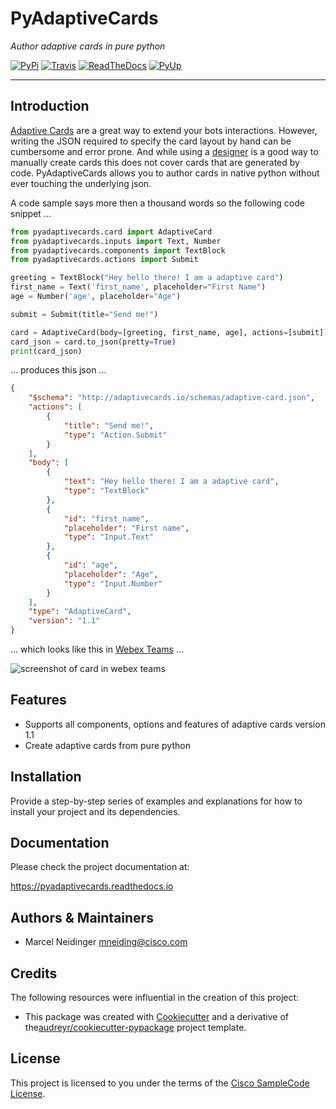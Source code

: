 # PyAdaptiveCards

*Author adaptive cards in pure python*

[![PyPi](https://img.shields.io/pypi/v/pyadaptivecards.svg)](https://pypi.python.org/pypi/pyadaptivecards)
[![Travis](https://img.shields.io/travis/sQu4rks/pyadaptivecards.svg)](https://travis-ci.org/sQu4rks/pyadaptivecards)
[![ReadTheDocs](https://readthedocs.org/projects/pyadaptivecards/badge/?version=latest)](https://pyadaptivecards.readthedocs.io/en/latest/?badge=latest)
[![PyUp](https://pyup.io/repos/github/sQu4rks/pyadaptivecards/shield.svg)](https://pyup.io/repos/github/sQu4rks/pyadaptivecards/)


---

## Introduction 

[Adaptive Cards](https://adaptivecards.io/) are a great way to extend your bots interactions. However, writing the JSON required to specify the card layout by hand can be cumbersome and error prone. And while using a [designer](https://adaptivecards.io/designer/) is a good way to manually create cards this does not cover cards that are generated by code. PyAdaptiveCards allows you to author cards in native python without ever touching the underlying json. 

A code sample says more then a thousand words so the following code snippet ...

```python
from pyadaptivecards.card import AdaptiveCard
from pyadaptivecards.inputs import Text, Number
from pyadaptivecards.components import TextBlock
from pyadaptivecards.actions import Submit

greeting = TextBlock("Hey hello there! I am a adaptive card")
first_name = Text('first_name', placeholder="First Name")
age = Number('age', placeholder="Age")

submit = Submit(title="Send me!")

card = AdaptiveCard(body=[greeting, first_name, age], actions=[submit])
card_json = card.to_json(pretty=True)
print(card_json)
```

... produces this json ...

```json
{
    "$schema": "http://adaptivecards.io/schemas/adaptive-card.json",
    "actions": [
        {
            "title": "Send me!",
            "type": "Action.Submit"
        }
    ],
    "body": [
        {
            "text": "Hey hello there! I am a adaptive card",
            "type": "TextBlock"
        },
        {
            "id": "first_name",
            "placeholder": "First name",
            "type": "Input.Text"
        },
        {
            "id": "age",
            "placeholder": "Age",
            "type": "Input.Number"
        }
    ],
    "type": "AdaptiveCard",
    "version": "1.1"
}
```

... which looks like this in [Webex Teams](https://teams.webex.com) ...

![screenshot of card in webex teams](cards_sample.png)

## Features

- Supports all components, options and features of adaptive cards version 1.1
- Create adaptive cards from pure python

## Installation

Provide a step-by-step series of examples and explanations for how to install your project and its dependencies.

## Documentation

Please check the project documentation at:

https://pyadaptivecards.readthedocs.io

## Authors & Maintainers

- Marcel Neidinger <mneiding@cisco.com>

## Credits

The following resources were influential in the creation of this project:

- This package was created with [Cookiecutter](https://github.com/audreyr/cookiecutter) and a derivative of the[audreyr/cookiecutter-pypackage](https://github.com/audreyr/cookiecutter-pypackage) project template.

## License

This project is licensed to you under the terms of the [Cisco SampleCode License](./LICENSE).
